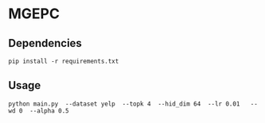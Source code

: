 # MGEPC

## Dependencies

```
pip install -r requirements.txt
```

## Usage

```
python main.py  --dataset yelp  --topk 4  --hid_dim 64  --lr 0.01   --wd 0  --alpha 0.5
```

